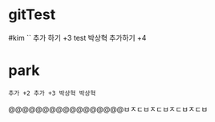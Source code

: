# gitTest


#kim
``
  추가 하기 +3
 test 박상혁 
 추가하기 +4
# park
``
추가 +2
추가 +3
박상혁 박상혁
``

@@@@@@@@@@@@@@@@@ㅂㅈㄷㅂㅈㄷㅂㅈㄷㅂㅈㄷㅂ
